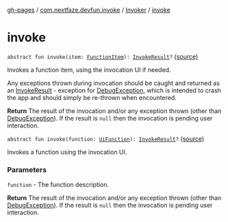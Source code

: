 [gh-pages](../../index.md) / [com.nextfaze.devfun.invoke](../index.md) / [Invoker](index.md) / [invoke](./invoke.md)

# invoke

`abstract fun invoke(item: `[`FunctionItem`](../../com.nextfaze.devfun.function/-function-item/index.md)`): `[`InvokeResult`](../../com.nextfaze.devfun.function/-invoke-result/index.md)`?` [(source)](https://github.com/NextFaze/dev-fun/tree/master/devfun/src/main/java/com/nextfaze/devfun/invoke/Invoker.kt#L31)

Invokes a function item, using the invocation UI if needed.

Any exceptions thrown during invocation should be caught and returned as an [InvokeResult](../../com.nextfaze.devfun.function/-invoke-result/index.md) - exception for
[DebugException](../../com.nextfaze.devfun/-debug-exception/index.md), which is intended to crash the app and should simply be re-thrown when encountered.

**Return**
The result of the invocation and/or any exception thrown (other than [DebugException](../../com.nextfaze.devfun/-debug-exception/index.md)).
    If the result is `null` then the invocation is pending user interaction.

`abstract fun invoke(function: `[`UiFunction`](../-ui-function/index.md)`): `[`InvokeResult`](../../com.nextfaze.devfun.function/-invoke-result/index.md)`?` [(source)](https://github.com/NextFaze/dev-fun/tree/master/devfun/src/main/java/com/nextfaze/devfun/invoke/Invoker.kt#L41)

Invokes a function using the invocation UI.

### Parameters

`function` - The function description.

**Return**
The result of the invocation and/or any exception thrown (other than [DebugException](../../com.nextfaze.devfun/-debug-exception/index.md)).
    If the result is `null` then the invocation is pending user interaction.

